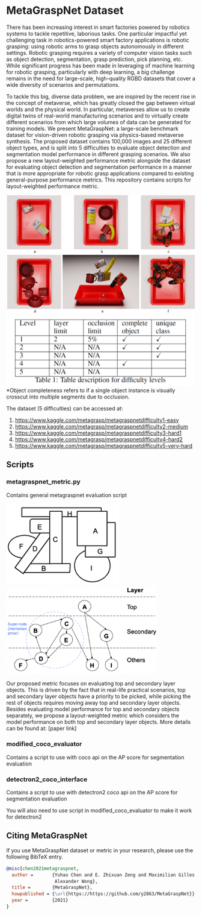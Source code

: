 # MetaGraspNet Dataset

There has been increasing interest in smart factories powered by robotics systems to tackle repetitive, laborious tasks. One particular impactful yet challenging task in robotics-powered smart factory applications is robotic grasping: using robotic arms to grasp objects autonomously in different settings.
Robotic grasping requires a variety of computer vision tasks such as object detection, segmentation, grasp prediction, pick planning, etc. While significant progress has been made in leveraging of machine learning for robotic grasping, particularly with deep learning, a big challenge remains in the need for large-scale, high-quality RGBD datasets that cover a wide diversity of scenarios and permutations.

To tackle this big, diverse data problem, we are inspired by the recent rise in the concept of metaverse, which has greatly closed the gap between virtual worlds and the physical world. In particular, metaverses allow us to create digital twins of real-world manufacturing scenarios and to virtually create different scenarios from which large volumes of data can be generated for training models. We present MetaGraspNet: a large-scale benchmark dataset for vision-driven robotic grasping via physics-based metaverse synthesis. The proposed dataset contains 100,000 images and 25 different object types, and is split into 5 difficulties to evaluate object detection and segmentation model performance in different grasping scenarios. We also propose a new layout-weighted performance metric alongside the dataset for evaluating object detection and segmentation performance in a manner that is more appropriate for robotic grasp applications compared to existing general-purpose performance metrics. This repository contains scripts for layout-weighted performance metric.

<img src=".github/Image_Dataset.png" >
<img src=".github/table_of_difficulties.PNG" width="500">
*Object completeness refers to if a single object instance is visually crosscut into multiple segments
due to occlusion.

The dataset (5 difficulties) can be accessed at:
1. https://www.kaggle.com/metagrasp/metagraspnetdifficulty1-easy
2. https://www.kaggle.com/metagrasp/metagraspnetdifficulty2-medium
3. https://www.kaggle.com/metagrasp/metagraspnetdifficulty3-hard1
4. https://www.kaggle.com/metagrasp/metagraspnetdifficulty4-hard2
5. https://www.kaggle.com/metagrasp/metagraspnetdifficulty5-very-hard

## Scripts
### metagraspnet_metric.py
Contains general metagraspnet evaluation script

<img src=".github/layers-figure.png" width="300" > <img src=".github/layers-graph.png" width="400" >

Our proposed metric focuses on evaluating top
and secondary layer objects. This is driven by the fact that in real-life practical scenarios, top and secondary layer objects have a priority to be picked, while picking the rest of objects requires moving away top and secondary layer objects. Besides evaluating model performance for top and secondary objects separately, we propose a layout-weighted metric which considers the model performance on both
top and secondary layer objects. More details can be found at: [paper link]

### modified_coco_evaluator
Contains a script to use with coco api on the AP score for segmentation evaluation



### detectron2_coco_interface
Contains a script to use with detectron2 coco api on the AP score for segmentation evaluation

You will also need to use script in modified_coco_evaluator to make it work for detectron2

## Citing MetaGraspNet

If you use MetaGraspNet dataset or metric in your research, please use the following BibTeX entry.

```BibTeX
@misc{chen2021metagraspnet,
  author =       {Yuhao Chen and E. Zhixuan Zeng and Maximilian Gilles and
                  Alexander Wong},
  title =        {MetaGraspNet},
  howpublished = {\url{https://https://github.com/y2863/MetaGraspNet}},
  year =         {2021}
}
```
